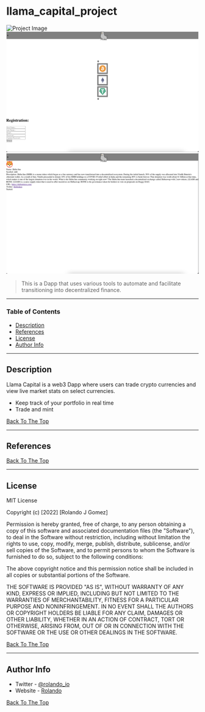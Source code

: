 # llama_capital_project

![Project Image](https://rolando-xyz.github.io/static/images/llamacapitalhome.png)
![Project Image](https://github.com/rolando-xyz/rolando-xyz.github.io/blob/main/static/images/llamacapitalslider.png?raw=true)
![Project Image](https://github.com/rolando-xyz/rolando-xyz.github.io/blob/main/static/images/llamacapitalcoininfo.png?raw=true)

> This is a Dapp that uses various tools to automate and facilitate transitioning into decentralized finance.

---

### Table of Contents

- [Description](#description)
- [References](#references)
- [License](#license)
- [Author Info](#author-info)

---

## Description

Llama Capital is a web3 Dapp where users can trade crypto currencies and view live market stats on select currencies.

- Keep track of your portfolio in real time
- Trade and mint

[Back To The Top](#read-me-template)

---

## References
[Back To The Top](#read-me-template)

---

## License

MIT License

Copyright (c) [2022] [Rolando J Gomez]

Permission is hereby granted, free of charge, to any person obtaining a copy
of this software and associated documentation files (the "Software"), to deal
in the Software without restriction, including without limitation the rights
to use, copy, modify, merge, publish, distribute, sublicense, and/or sell
copies of the Software, and to permit persons to whom the Software is
furnished to do so, subject to the following conditions:

The above copyright notice and this permission notice shall be included in all
copies or substantial portions of the Software.

THE SOFTWARE IS PROVIDED "AS IS", WITHOUT WARRANTY OF ANY KIND, EXPRESS OR
IMPLIED, INCLUDING BUT NOT LIMITED TO THE WARRANTIES OF MERCHANTABILITY,
FITNESS FOR A PARTICULAR PURPOSE AND NONINFRINGEMENT. IN NO EVENT SHALL THE
AUTHORS OR COPYRIGHT HOLDERS BE LIABLE FOR ANY CLAIM, DAMAGES OR OTHER
LIABILITY, WHETHER IN AN ACTION OF CONTRACT, TORT OR OTHERWISE, ARISING FROM,
OUT OF OR IN CONNECTION WITH THE SOFTWARE OR THE USE OR OTHER DEALINGS IN THE
SOFTWARE.

[Back To The Top](#read-me-template)

---

## Author Info

- Twitter - [@rolando_io](https://twitter.com/rolando_io)
- Website - [Rolando](https://rolando-xyz.github.io/)

[Back To The Top](#read-me-template)
